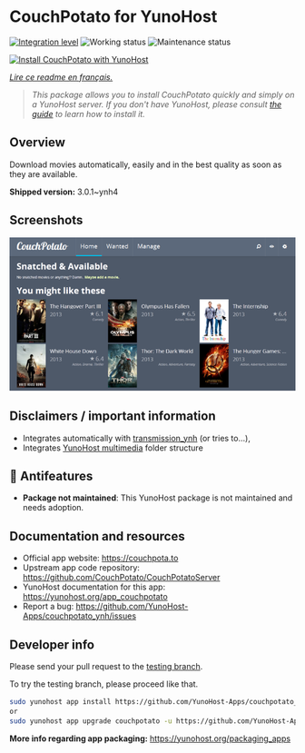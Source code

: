 <!--
N.B.: This README was automatically generated by https://github.com/YunoHost/apps/tree/master/tools/README-generator
It shall NOT be edited by hand.
-->

# CouchPotato for YunoHost

[![Integration level](https://dash.yunohost.org/integration/couchpotato.svg)](https://dash.yunohost.org/appci/app/couchpotato) ![Working status](https://ci-apps.yunohost.org/ci/badges/couchpotato.status.svg) ![Maintenance status](https://ci-apps.yunohost.org/ci/badges/couchpotato.maintain.svg)

[![Install CouchPotato with YunoHost](https://install-app.yunohost.org/install-with-yunohost.svg)](https://install-app.yunohost.org/?app=couchpotato)

*[Lire ce readme en français.](./README_fr.md)*

> *This package allows you to install CouchPotato quickly and simply on a YunoHost server.
If you don't have YunoHost, please consult [the guide](https://yunohost.org/#/install) to learn how to install it.*

## Overview

Download movies automatically, easily and in the best quality as soon as they are available.


**Shipped version:** 3.0.1~ynh4

## Screenshots

![Screenshot of CouchPotato](./doc/screenshots/couchpotato_interface.png)

## Disclaimers / important information

* Integrates automatically with [transmission_ynh](https://github.com/YunoHost-Apps/transmission_ynh) (or tries to...),
* Integrates [YunoHost multimedia](https://github.com/YunoHost-Apps/yunohost.multimedia) folder structure

## :red_circle: Antifeatures

- **Package not maintained**: This YunoHost package is not maintained and needs adoption.

## Documentation and resources

* Official app website: <https://couchpota.to>
* Upstream app code repository: <https://github.com/CouchPotato/CouchPotatoServer>
* YunoHost documentation for this app: <https://yunohost.org/app_couchpotato>
* Report a bug: <https://github.com/YunoHost-Apps/couchpotato_ynh/issues>

## Developer info

Please send your pull request to the [testing branch](https://github.com/YunoHost-Apps/couchpotato_ynh/tree/testing).

To try the testing branch, please proceed like that.

``` bash
sudo yunohost app install https://github.com/YunoHost-Apps/couchpotato_ynh/tree/testing --debug
or
sudo yunohost app upgrade couchpotato -u https://github.com/YunoHost-Apps/couchpotato_ynh/tree/testing --debug
```

**More info regarding app packaging:** <https://yunohost.org/packaging_apps>
